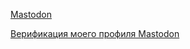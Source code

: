 <a rel="me" href="https://mastodon.social/@shockwave_supernova">Mastodon</a>

[Верификация моего профиля Mastodon](https://mastodon.social/@shockwave_supernova)
